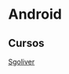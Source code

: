 # Android

## Cursos

[Sgoliver](https://www.sgoliver.net/blog/curso-de-programacion-android/indice-de-contenidos/)

